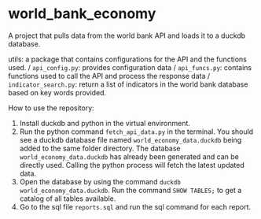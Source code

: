 # world_bank_economy
A project that pulls data from the world bank API and loads it to a duckdb database.

utils: a package that contains configurations for the API and the functions used. /
`api_config.py`: provides configuration data /
`api_funcs.py`: contains functions used to call the API and process the response data /
`indicator_search.py`: return a list of indicators in the world bank database based on key words provided.

How to use the repository:
1. Install duckdb and python in the virtual environment.
2. Run the python command `fetch_api_data.py` in the terminal. You should see a duckdb database file named `world_economy_data.duckdb` being added to the same folder directory. The database `world_economy_data.duckdb` has already been generated and can be directly used. Calling the python process will fetch the latest updated data.
3. Open the database by using the command `duckdb world_economy_data.duckdb`. Run the command `SHOW TABLES;` to get a catalog of all tables available.
4. Go to the sql file `reports.sql` and run the sql command for each report.
